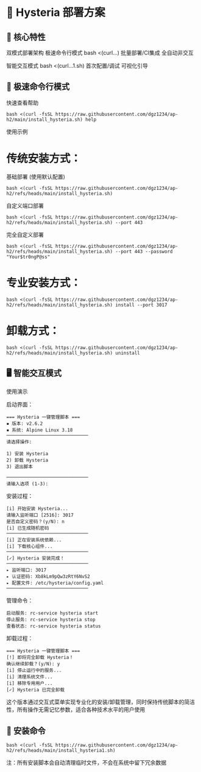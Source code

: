 # 🚀 Hysteria 部署方案

## 🌟 核心特性
双模式部署架构
极速命令行模式	bash <(curl...)	批量部署/CI集成	全自动非交互

智能交互模式	bash <(curl...1.sh)	首次配置/调试	可视化引导

## 🚀 极速命令行模式

快速查看帮助
```
bash <(curl -fsSL https://raw.githubusercontent.com/dgz1234/ap-h2/main/install_hysteria.sh) help
```

使用示例

# 传统安装方式：

基础部署 (使用默认配置)
```
bash <(curl -fsSL https://raw.githubusercontent.com/dgz1234/ap-h2/refs/heads/main/install_hysteria.sh)
```

自定义端口部署
```
bash <(curl -fsSL https://raw.githubusercontent.com/dgz1234/ap-h2/refs/heads/main/install_hysteria.sh) --port 443
```

完全自定义部署
```
bash <(curl -fsSL https://raw.githubusercontent.com/dgz1234/ap-h2/refs/heads/main/install_hysteria.sh) --port 443 --password "Your$tr0ngP@ss"
```

# 专业安装方式：
```
bash <(curl -fsSL https://raw.githubusercontent.com/dgz1234/ap-h2/refs/heads/main/install_hysteria.sh) install --port 3017
```

# 卸载方式：
```
bash <(curl -fsSL https://raw.githubusercontent.com/dgz1234/ap-h2/refs/heads/main/install_hysteria.sh) uninstall
```


## 🖥 智能交互模式

使用演示

启动界面：
```
=== Hysteria 一键管理脚本 ===
▪ 版本: v2.6.2
▪ 系统: Alpine Linux 3.18
──────────────────────────────
请选择操作:

1) 安装 Hysteria
2) 卸载 Hysteria
3) 退出脚本

──────────────────────────────
请输入选项 (1-3): 
```
安装过程：
```
[i] 开始安装 Hysteria...
请输入监听端口 [2516]: 3017
是否自定义密码？(y/N): n
[i] 已生成随机密码
──────────────────────────────
[i] 正在安装系统依赖...
[i] 下载核心组件...
──────────────────────────────
[✓] Hysteria 安装完成！
──────────────────────────────
▸ 监听端口: 3017
▸ 认证密码: Xb8kLm9pQw3zRtY6NvS2
▸ 配置文件: /etc/hysteria/config.yaml
──────────────────────────────
```

管理命令：
```
启动服务: rc-service hysteria start
停止服务: rc-service hysteria stop
查看状态: rc-service hysteria status
```
卸载过程：
```
=== Hysteria 一键管理脚本 ===
[!] 即将完全卸载 Hysteria！
确认继续卸载？(y/N): y
[i] 停止运行中的服务...
[i] 清理系统文件...
[i] 移除专用用户...
[✓] Hysteria 已完全卸载
```
这个版本通过交互式菜单实现专业化的安装/卸载管理，同时保持传统脚本的简洁性，所有操作无需记忆参数，适合各种技术水平的用户使用

## 🔧 安装命令

```
bash <(curl -fsSL https://raw.githubusercontent.com/dgz1234/ap-h2/refs/heads/main/install_hysteria1.sh)
```

注：所有安装脚本会自动清理临时文件，不会在系统中留下冗余数据

